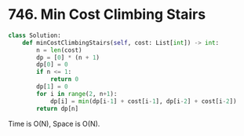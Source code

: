 # 746. Min Cost Climbing Stairs

```python
class Solution:
    def minCostClimbingStairs(self, cost: List[int]) -> int:
        n = len(cost)
        dp = [0] * (n + 1)
        dp[0] = 0
        if n <= 1:
            return 0
        dp[1] = 0
        for i in range(2, n+1):
            dp[i] = min(dp[i-1] + cost[i-1], dp[i-2] + cost[i-2])
        return dp[n]   
```

Time is O(N), Space is O(N).